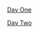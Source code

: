[Day One](https://public.tableau.com/app/profile/sohila4988/viz/Book1_16760474819780/Dashboard1?publish=yes)


[Day Two](https://public.tableau.com/app/profile/sohila1076/viz/book4_16767430953960/Dashboard1?publish=yes)
